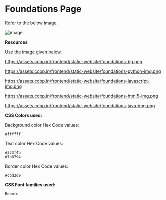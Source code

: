 # Foundations Page

Refer to the below image.

![image](https://user-images.githubusercontent.com/90957976/136050016-c05e2276-af80-4488-8415-06370f953046.png)


**Resources**

Use the image given below.

https://assets.ccbp.in/frontend/static-website/foundations-bg.png

https://assets.ccbp.in/frontend/static-website/foundations-python-img.png

https://assets.ccbp.in/frontend/static-website/foundations-javascript-img.png

https://assets.ccbp.in/frontend/static-website/foundations-html5-img.png

https://assets.ccbp.in/frontend/static-website/foundations-java-img.png

**CSS Colors used:**

Background color Hex Code values:

    #ffffff

Text color Hex Code values:

    #323f4b
    #7b8794

Border color Hex Code values:

    #cbd2d9

**CSS Font families used:**

    Roboto
